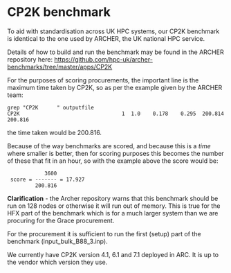 # CP2K benchmark

To aid with standardisation across UK HPC systems, our CP2K benchmark is identical to the one used by ARCHER, the UK national HPC service.

Details of how to build and run the benchmark may be found in the ARCHER repository here: https://github.com/hpc-uk/archer-benchmarks/tree/master/apps/CP2K

For the purposes of scoring procurements, the important line is the maximum time taken by CP2K, so as per the example given by the ARCHER team:

```
grep "CP2K      " outputfile
CP2K                                 1  1.0    0.178    0.295  200.814  200.816
```

the time taken would be 200.816.

Because of the way benchmarks are scored, and because this is a *time* where smaller is better, then for scoring purposes this becomes the number of these that fit in an hour, so with the example above the score would be:

```
            3600
 score = ------- = 17.927
         200.816
```

**Clarification** - the Archer repository warns that this benchmark should be run on 128 nodes or otherwise it will run out of memory.  This is true for the HFX part of the benchmark which is for a much larger system than we are procuring for the Grace procurement.

For the procurement it is sufficient to run the first (setup) part of the benchmark (input_bulk_B88_3.inp).  

We currently have CP2K version 4.1, 6.1 and 7.1 deployed in ARC.  It is up to the vendor which version they use.
